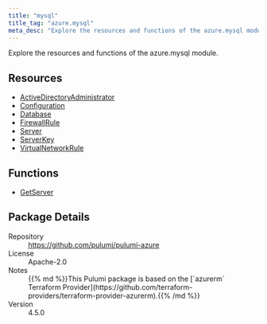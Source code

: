 ```yaml
---
title: "mysql"
title_tag: "azure.mysql"
meta_desc: "Explore the resources and functions of the azure.mysql module."
---
```


<!-- WARNING: this file was generated by Pulumi Docs Generator. -->
<!-- Do not edit by hand unless you're certain you know what you are doing! -->

Explore the resources and functions of the azure.mysql module.

<h2 id="resources">Resources</h2>
<ul class="api">
    <li><a href="activedirectoryadministrator" title="ActiveDirectoryAdministrator"><span class="symbol resource"></span>ActiveDirectoryAdministrator</a></li>
    <li><a href="configuration" title="Configuration"><span class="symbol resource"></span>Configuration</a></li>
    <li><a href="database" title="Database"><span class="symbol resource"></span>Database</a></li>
    <li><a href="firewallrule" title="FirewallRule"><span class="symbol resource"></span>FirewallRule</a></li>
    <li><a href="server" title="Server"><span class="symbol resource"></span>Server</a></li>
    <li><a href="serverkey" title="ServerKey"><span class="symbol resource"></span>ServerKey</a></li>
    <li><a href="virtualnetworkrule" title="VirtualNetworkRule"><span class="symbol resource"></span>VirtualNetworkRule</a></li>
</ul>

<h2 id="functions">Functions</h2>
<ul class="api">
    <li><a href="getserver" title="GetServer"><span class="symbol function"></span>GetServer</a></li>
</ul>

<h2 id="package-details">Package Details</h2>
<dl class="package-details">
	<dt>Repository</dt>
	<dd><a href="https://github.com/pulumi/pulumi-azure">https://github.com/pulumi/pulumi-azure</a></dd>
	<dt>License</dt>
	<dd>Apache-2.0</dd>
	<dt>Notes</dt>
	<dd>{{% md %}}This Pulumi package is based on the [`azurerm` Terraform Provider](https://github.com/terraform-providers/terraform-provider-azurerm).{{% /md %}}</dd>
	<dt>Version</dt>
	<dd>4.5.0</dd>
</dl>


